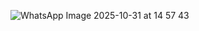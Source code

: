 ![WhatsApp Image 2025-10-31 at 14 57 43](https://github.com/user-attachments/assets/375192da-0f89-4eca-98b1-db85afa5a70a)

